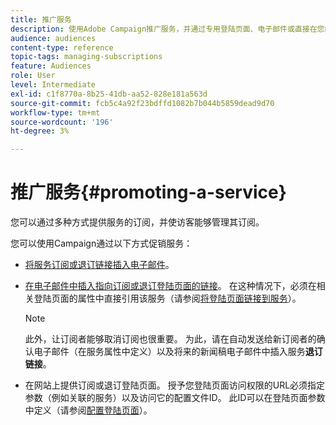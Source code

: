 ```yaml
---
title: 推广服务
description: 使用Adobe Campaign推广服务，并通过专用登陆页面、电子邮件或直接在您的网站上吸引您的客户。
audience: audiences
content-type: reference
topic-tags: managing-subscriptions
feature: Audiences
role: User
level: Intermediate
exl-id: c1f8770a-8b25-41db-aa52-828e181a563d
source-git-commit: fcb5c4a92f23bdffd1082b7b044b5859dead9d70
workflow-type: tm+mt
source-wordcount: '196'
ht-degree: 3%

---
```


# 推广服务{#promoting-a-service}

您可以通过多种方式提供服务的订阅，并使访客能够管理其订阅。

您可以使用Campaign通过以下方式促销服务：

* [将服务订阅或退订链接插入电子邮件](../../designing/using/links.md#inserting-a-link)。

* [在电子邮件中插入指向订阅或退订登陆页面的链接](../../designing/using/links.md)。 在这种情况下，必须在相关登陆页面的属性中直接引用该服务（请参阅[将登陆页面链接到服务](../../channels/using/configuring-landing-page.md#linking-a-landing-page-to-a-service)）。

  >[!NOTE]
  >
  >此外，让订阅者能够取消订阅也很重要。 为此，请在自动发送给新订阅者的确认电子邮件（在服务属性中定义）以及将来的新闻稿电子邮件中插入服务<b>退订链接</b>。

* 在网站上提供订阅或退订登陆页面。 授予您登陆页面访问权限的URL必须指定参数（例如关联的服务）以及访问它的配置文件ID。 此ID可以在登陆页面参数中定义（请参阅[配置登陆页面](../../channels/using/configuring-landing-page.md)）。
